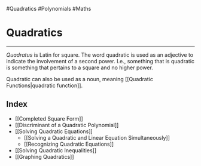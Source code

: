 #Quadratics #Polynomials #Maths 

# Quadratics
---
*Quadratus* is Latin for square. The word quadratic is used as an adjective to indicate the involvement of a second power. I.e., something that is quadratic is something that pertains to a square and no higher power.

Quadratic can also be used as a noun, meaning [[Quadratic Functions|quadratic function]].

## Index
- [[Completed Square Form]]
- [[Discriminant of a Quadratic Polynomial]]
- [[Solving Quadratic Equations]]
	- [[Solving a Quadratic and Linear Equation Simultaneously]]
	- [[Recognizing Quadratic Equations]]
- [[Solving Quadratic Inequalities]]
- [[Graphing Quadratics]]